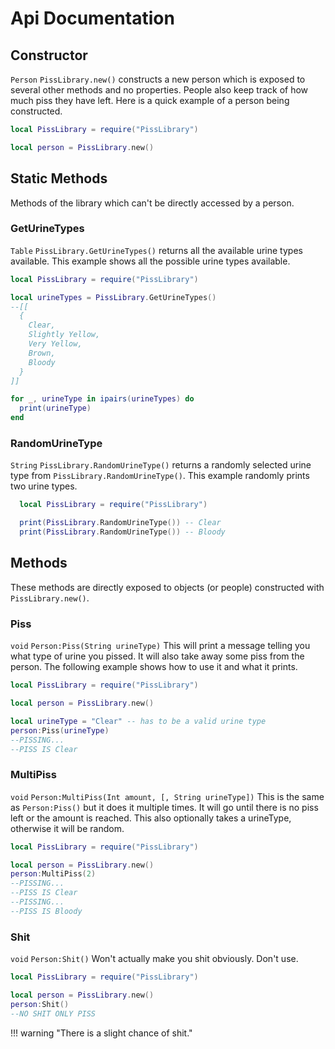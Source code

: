 # Api Documentation

## Constructor 

`Person` `PissLibrary.new()` constructs a new person which is exposed to several other methods and no properties. People also keep track of how much piss they have left. Here is a quick example of a person being constructed.
```lua
local PissLibrary = require("PissLibrary")

local person = PissLibrary.new()
```

## Static Methods

Methods of the library which can't be directly accessed by a person.

### GetUrineTypes 
`Table` `PissLibrary.GetUrineTypes()` returns all the available urine types available. This example shows all the possible urine types available.
```lua
local PissLibrary = require("PissLibrary")

local urineTypes = PissLibrary.GetUrineTypes()
--[[
  {
    Clear,
    Slightly Yellow,
    Very Yellow,
    Brown,
    Bloody
  }
]]

for _, urineType in ipairs(urineTypes) do
  print(urineType)
end
```

### RandomUrineType
`String` `PissLibrary.RandomUrineType()` returns a randomly selected urine type from `PissLibrary.RandomUrineType()`. This example randomly prints two urine types.
```lua
  local PissLibrary = require("PissLibrary")

  print(PissLibrary.RandomUrineType()) -- Clear
  print(PissLibrary.RandomUrineType()) -- Bloody
```

## Methods
These methods are directly exposed to objects (or people) constructed with `PissLibrary.new()`.

### Piss
`void` `Person:Piss(String urineType)` This will print a message telling you what type of urine you pissed. It will also take away some piss from the person. The following example shows how to use it and what it prints.  
```lua
local PissLibrary = require("PissLibrary")

local person = PissLibrary.new()

local urineType = "Clear" -- has to be a valid urine type 
person:Piss(urineType)
--PISSING...
--PISS IS Clear
```

### MultiPiss
`void` `Person:MultiPiss(Int amount, [, String urineType])` This is the same as `Person:Piss()` but it does it multiple times. It will go until there is no piss left or the amount is reached. This also optionally takes a urineType, otherwise it will be random.
```lua
local PissLibrary = require("PissLibrary")

local person = PissLibrary.new()
person:MultiPiss(2)
--PISSING...
--PISS IS Clear
--PISSING...
--PISS IS Bloody
```

### Shit
`void` `Person:Shit()` Won't actually make you shit obviously. Don't use.
```lua
local PissLibrary = require("PissLibrary")

local person = PissLibrary.new()
person:Shit()
--NO SHIT ONLY PISS
```
!!! warning "There is a slight chance of shit."